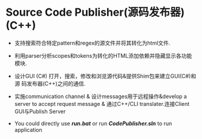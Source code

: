 # Source Code Publisher(源码发布器) (C++) 

- 支持搜索符合特定pattern和regex的源文件并将其转化为html文件. 

- 利用parser分析scopes和tokens为转化的HTML添加依赖并隐藏显示各功能模块.

- 设计GUI (C#) 打开，搜索，修改和浏览源代码&提供Shim包来建立GUI(C#)和源 码发布器(C++)之间的通信.

- 实施communication channel & 设计messages用于远程操作&develop a server to accept request message & 通过C++/CLI translater.连接Client GUI与Publish Server

- You could directly use ***run.bat*** or run ***CodePublisher.sln*** to run application